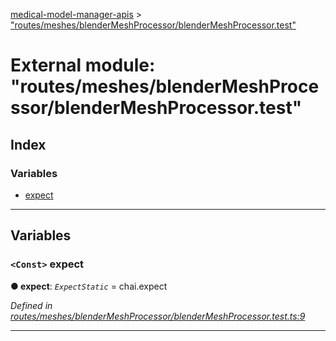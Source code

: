 [medical-model-manager-apis](../README.md) > ["routes/meshes/blenderMeshProcessor/blenderMeshProcessor.test"](../modules/_routes_meshes_blendermeshprocessor_blendermeshprocessor_test_.md)

# External module: "routes/meshes/blenderMeshProcessor/blenderMeshProcessor.test"

## Index

### Variables

* [expect](_routes_meshes_blendermeshprocessor_blendermeshprocessor_test_.md#expect)

---

## Variables

<a id="expect"></a>

### `<Const>` expect

**● expect**: *`ExpectStatic`* =  chai.expect

*Defined in [routes/meshes/blenderMeshProcessor/blenderMeshProcessor.test.ts:9](https://github.com/drryanjames/medical-model-management-apis/blob/f5b2e31/src/routes/meshes/blenderMeshProcessor/blenderMeshProcessor.test.ts#L9)*

___

